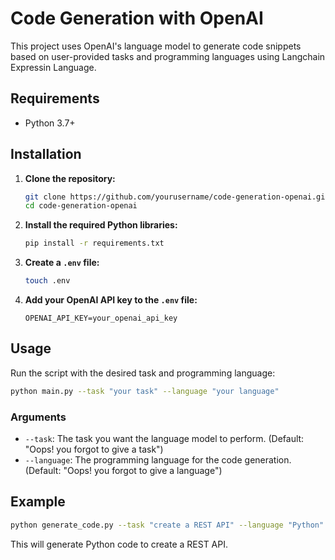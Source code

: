 
# Code Generation with OpenAI

This project uses OpenAI's language model to generate code snippets based on user-provided tasks and programming languages using Langchain Expressin Language.

## Requirements

- Python 3.7+

## Installation

1. **Clone the repository:**

    ```sh
    git clone https://github.com/yourusername/code-generation-openai.git
    cd code-generation-openai
    ```

2. **Install the required Python libraries:**

    ```sh
    pip install -r requirements.txt
    ```

3. **Create a `.env` file:**

    ```sh
    touch .env
    ```

4. **Add your OpenAI API key to the `.env` file:**

    ```env
    OPENAI_API_KEY=your_openai_api_key
    ```

## Usage

Run the script with the desired task and programming language:

```sh
python main.py --task "your task" --language "your language"
```

### Arguments

- `--task`: The task you want the language model to perform. (Default: "Oops! you forgot to give a task")
- `--language`: The programming language for the code generation. (Default: "Oops! you forgot to give a language")

## Example

```sh
python generate_code.py --task "create a REST API" --language "Python"
```

This will generate Python code to create a REST API.
